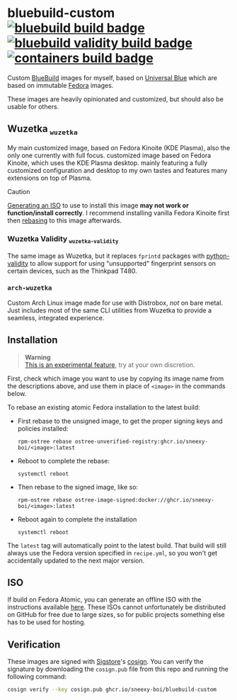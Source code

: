 # bluebuild-custom &nbsp; [![bluebuild build badge](https://github.com/sneexy-boi/bluebuild-custom/actions/workflows/build.yml/badge.svg)](https://github.com/sneexy-boi/bluebuild-custom/actions/workflows/build.yml) [![bluebuild validity build badge](https://github.com/sneexy-boi/bluebuild-custom/actions/workflows/build-validity.yml/badge.svg)](https://github.com/sneexy-boi/bluebuild-custom/actions/workflows/build-validity.yml) [![containers build badge](https://github.com/sneexy-boi/bluebuild-custom/actions/workflows/containers.yml/badge.svg)](https://github.com/sneexy-boi/bluebuild-custom/actions/workflows/containers.yml)

Custom [BlueBuild](https://blue-build.org) images for myself, based on [Universal Blue](https://universal-blue.org) which are based on immutable [Fedora](https://fedoraproject.org) images.

These images are heavily opinionated and customized, but should also be usable for others.

## Wuzetka <sub>`wuzetka`</sub>

My main customized image, based on Fedora Kinoite (KDE Plasma), also the only one currently with full focus.
customized image based on Fedora Kinoite, which uses the KDE Plasma desktop. mainly featuring a fully customized configuration and desktop to my own tastes and features many extensions on top of Plasma.

> [!CAUTION]
> [Generating an ISO](https://blue-build.org/how-to/generate-iso/) to use to install this image <b>may not work or function/install correctly</b>. I recommend installing vanilla Fedora Kinoite first then [rebasing](https://blue-build.org/learn/universal-blue/#by-rebasing-from-an-existing-installation-of-fedora-atomic-or-a-derivative) to this image afterwards.

### Wuzetka Validity <sub>`wuzetka-validity`</sub>

The same image as Wuzetka, but it replaces `fprintd` packages with [python-validity](https://github.com/uunicorn/python-validity) to allow support for using "unsupported" fingerprint sensors on certain devices, such as the Thinkpad T480.

### `arch-wuzetka`

Custom Arch Linux image made for use with Distrobox, <i>not</i> on bare metal. Just includes most of the same CLI utilities from Wuzetka to provide a seamless, integrated experience.

## Installation

> **Warning**  
> [This is an experimental feature](https://www.fedoraproject.org/wiki/Changes/OstreeNativeContainerStable), try at your own discretion.

First, check which image you want to use by copying its image name from the descriptions above, and use them in place of `<image>` in the commands below.

To rebase an existing atomic Fedora installation to the latest build:

- First rebase to the unsigned image, to get the proper signing keys and policies installed:
  ```
  rpm-ostree rebase ostree-unverified-registry:ghcr.io/sneexy-boi/<image>:latest
  ```
- Reboot to complete the rebase:
  ```
  systemctl reboot
  ```
- Then rebase to the signed image, like so:
  ```
  rpm-ostree rebase ostree-image-signed:docker://ghcr.io/sneexy-boi/<image>:latest
  ```
- Reboot again to complete the installation
  ```
  systemctl reboot
  ```

The `latest` tag will automatically point to the latest build. That build will still always use the Fedora version specified in `recipe.yml`, so you won't get accidentally updated to the next major version.

## ISO

If build on Fedora Atomic, you can generate an offline ISO with the instructions available [here](https://blue-build.org/learn/universal-blue/#fresh-install-from-an-iso). These ISOs cannot unfortunately be distributed on GitHub for free due to large sizes, so for public projects something else has to be used for hosting.

## Verification

These images are signed with [Sigstore](https://www.sigstore.dev/)'s [cosign](https://github.com/sigstore/cosign). You can verify the signature by downloading the `cosign.pub` file from this repo and running the following command:

```bash
cosign verify --key cosign.pub ghcr.io/sneexy-boi/bluebuild-custom
```
